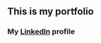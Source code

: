 ## This is my portfolio

### My [LinkedIn](https://www.linkedin.com/in/sergey-zorya-magento2-frontend-dev/) profile